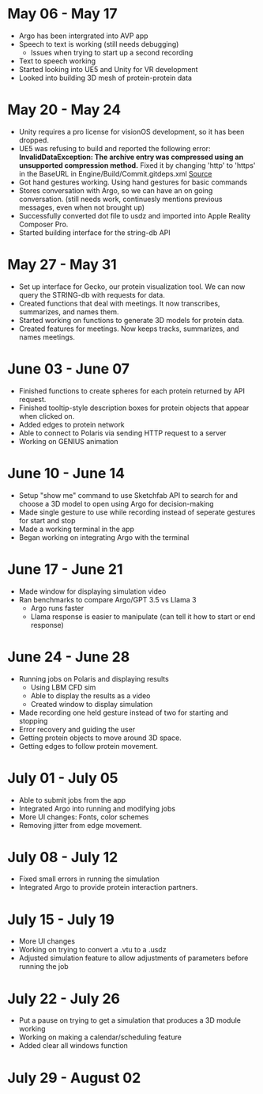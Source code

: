 # May 06 - May 17
* Argo has been intergrated into AVP app
* Speech to text is working (still needs debugging)
    * Issues when trying to start up a second recording
* Text to speech working
* Started looking into UE5 and Unity for VR development
* Looked into building 3D mesh of protein-protein data

# May 20 - May 24
* Unity requires a pro license for visionOS development, so it has been dropped.
* UE5 was refusing to build and reported the following error:
**InvalidDataException: The archive entry was compressed using an unsupported compression method.**
Fixed it by changing 'http' to 'https' in the BaseURL in Engine/Build/Commit.gitdeps.xml [Source](https://forums.unrealengine.com/t/upcoming-disruption-of-service-impacting-unreal-engine-users-on-github/1155880/149)
* Got hand gestures working. Using hand gestures for basic commands
* Stores conversation with Argo, so we can have an on going conversation. (still needs work, continuesly mentions previous messages, even when not brought up)
* Successfully converted dot file to usdz and imported into Apple Reality Composer Pro.
* Started building interface for the string-db API

# May 27 - May 31
* Set up interface for Gecko, our protein visualization tool. We can now query the STRING-db with requests for data.
* Created functions that deal with meetings. It now transcribes, summarizes, and names them.
* Started working on functions to generate 3D models for protein data.
* Created features for meetings. Now keeps tracks, summarizes, and names meetings.

# June 03 - June 07
* Finished functions to create spheres for each protein returned by API request. 
* Finished tooltip-style description boxes for protein objects that appear when clicked on.
* Added edges to protein network
* Able to connect to Polaris via sending HTTP request to a server
* Working on GENIUS animation

# June 10 - June 14
* Setup "show me" command to use Sketchfab API to search for and choose a 3D model to open using Argo for decision-making
* Made single gesture to use while recording instead of seperate gestures for start and stop
* Made a working terminal in the app
* Began working on integrating Argo with the terminal

# June 17 - June 21
* Made window for displaying simulation video
* Ran benchmarks to compare Argo/GPT 3.5 vs Llama 3
    * Argo runs faster
    * Llama response is easier to manipulate (can tell it how to start or end response)
    
# June 24 - June 28
* Running jobs on Polaris and displaying results
    * Using LBM CFD sim
    * Able to display the results as a video
    * Created window to display simulation
* Made recording one held gesture instead of two for starting and stopping
* Error recovery and guiding the user 
* Getting protein objects to move around 3D space.
* Getting edges to follow protein movement.

# July 01 - July 05
* Able to submit jobs from the app
* Integrated Argo into running and modifying jobs
* More UI changes: Fonts, color schemes 
* Removing jitter from edge movement.

# July 08 - July 12
* Fixed small errors in running the simulation
* Integrated Argo to provide protein interaction partners.

# July 15 - July 19
* More UI changes
* Working on trying to convert a .vtu to a .usdz
* Adjusted simulation feature to allow adjustments of parameters before running the job

# July 22 - July 26
* Put a pause on trying to get a simulation that produces a 3D module working
* Working on making a calendar/scheduling feature
* Added clear all windows function

# July 29 - August 02
